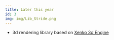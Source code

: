 ```yaml
---
title: Later this year
id: 3
img: img/Lib_Stride.png
---
```


* 3d rendering library based on <a href="https://vvvv.org/blog/vl-xenko-3d-engine-update-3" target="_blank">Xenko 3d Engine</a>
